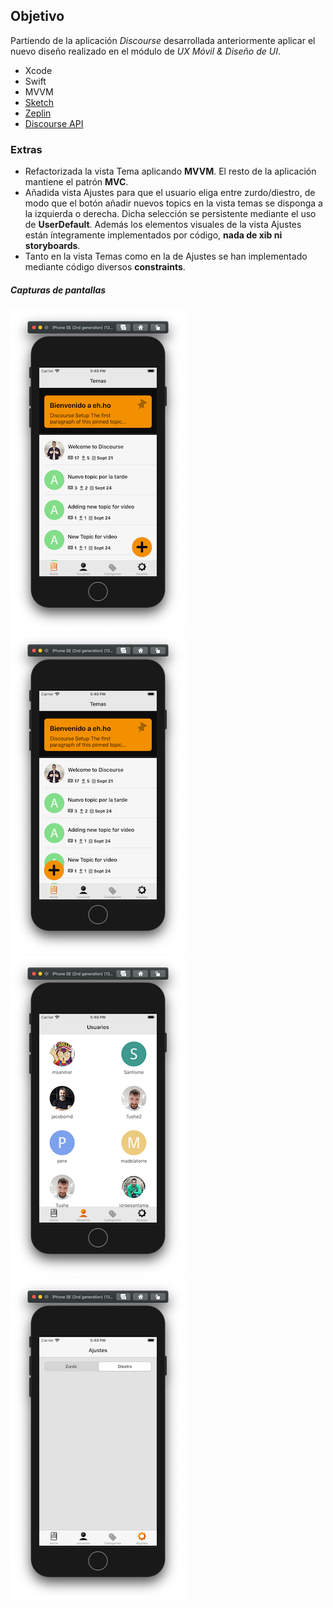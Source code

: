 ## Objetivo
Partiendo de la aplicación *Discourse* desarrollada anteriormente aplicar el nuevo diseño realizado en el módulo de _UX Móvil & Diseño de UI_.

- Xcode
- Swift
- MVVM
- [Sketch](https://www.sketch.com/)
- [Zeplin](https://zeplin.io/)
- [Discourse API](https://docs.discourse.org/)

### Extras

- Refactorizada la vista Tema aplicando **MVVM**. El resto de la aplicación mantiene el patrón **MVC**.
- Añadida vista Ajustes para que el usuario eliga entre zurdo/diestro, de modo que el botón añadir nuevos topics en la vista temas se disponga a la izquierda o derecha. Dicha selección se persistente mediante el uso de **UserDefault**. Además los elementos visuales de la vista Ajustes están íntegramente implementados por código, **nada de xib ni storyboards**.
- Tanto en la vista Temas como en la de Ajustes se han implementado mediante código diversos **constraints**.

##### Capturas de pantallas

![homeR](./screens/homeR.png "Home right")
![homeL](./screens/homeL.png "Home left")
![users](./screens/users.png "Users")
![settings](./screens/settings.png "Settings")
